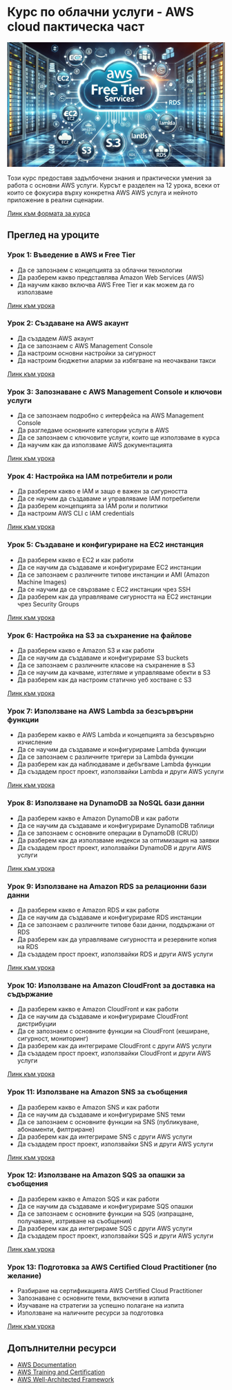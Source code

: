 # Курс по облачни услуги - AWS cloud пактическа част

![AWS Cloud](/AWS_freeTierAI.webp)

Този курс предоставя задълбочени знания и практически умения за работа с основни AWS услуги. Курсът е разделен на 12 урока, всеки от които се фокусира върху конкретна AWS AWS услуга  и нейното приложение в реални сценарии.

[Линк към формата за курса](https://forms.gle/ssBPsveMJV5ib6Pt6)

## Преглед на уроците

### Урок 1: Въведение в AWS и Free Tier
- Да се запознаем с концепцията за облачни технологии
- Да разберем какво представлява Amazon Web Services (AWS)
- Да научим какво включва AWS Free Tier и как можем да го използваме

[Линк към урока](/Урок_01/README.md)

### Урок 2: Създаване на AWS акаунт
- Да създадем AWS акаунт
- Да се запознаем с AWS Management Console
- Да настроим основни настройки за сигурност
- Да настроим бюджетни аларми за избягване на неочаквани такси

[Линк към урока](/Урок_02/README.md)

### Урок 3: Запознаване с AWS Management Console и ключови услуги
- Да се запознаем подробно с интерфейса на AWS Management Console
- Да разгледаме основните категории услуги в AWS
- Да се запознаем с ключовите услуги, които ще използваме в курса
- Да научим как да използваме AWS документацията

[Линк към урока](/Урок_03/README.md)

### Урок 4: Настройка на IAM потребители и роли
- Да разберем какво е IAM и защо е важен за сигурността
- Да се научим да създаваме и управляваме IAM потребители
- Да разберем концепцията за IAM роли и политики
- Да настроим AWS CLI с IAM credentials

[Линк към урока](/Урок_04/README.md)

### Урок 5: Създаване и конфигуриране на EC2 инстанция
- Да разберем какво е EC2 и как работи
- Да се научим да създаваме и конфигурираме EC2 инстанции
- Да се запознаем с различните типове инстанции и AMI (Amazon Machine Images)
- Да се научим да се свързваме с EC2 инстанции чрез SSH
- Да разберем как да управляваме сигурността на EC2 инстанции чрез Security Groups

[Линк към урока](/Урок_05/README.md)

### Урок 6: Настройка на S3 за съхранение на файлове
- Да разберем какво е Amazon S3 и как работи
- Да се научим да създаваме и конфигурираме S3 buckets
- Да се запознаем с различните класове на съхранение в S3
- Да се научим да качваме, изтегляме и управляваме обекти в S3
- Да разберем как да настроим статично уеб хостване с S3

[Линк към урока](/Урок_06/README.md)

### Урок 7: Използване на AWS Lambda за безсървърни функции
- Да разберем какво е AWS Lambda и концепцията за безсървърно изчисление
- Да се научим да създаваме и конфигурираме Lambda функции
- Да се запознаем с различните тригери за Lambda функции
- Да разберем как да наблюдаваме и дебъгваме Lambda функции
- Да създадем прост проект, използвайки Lambda и други AWS услуги

[Линк към урока](/Урок_07/README.md)

### Урок 8: Използване на DynamoDB за NoSQL бази данни
- Да разберем какво е Amazon DynamoDB и как работи
- Да се научим да създаваме и конфигурираме DynamoDB таблици
- Да се запознаем с основните операции в DynamoDB (CRUD)
- Да разберем как да използваме индекси за оптимизация на заявки
- Да създадем прост проект, използвайки DynamoDB и други AWS услуги

[Линк към урока](/Урок_08/README.md)

### Урок 9: Използване на Amazon RDS за релационни бази данни
- Да разберем какво е Amazon RDS и как работи
- Да се научим да създаваме и конфигурираме RDS инстанции
- Да се запознаем с различните типове бази данни, поддържани от RDS
- Да разберем как да управляваме сигурността и резервните копия на RDS
- Да създадем прост проект, използвайки RDS и други AWS услуги

[Линк към урока](/Урок_09/README.md)

### Урок 10: Използване на Amazon CloudFront за доставка на съдържание
- Да разберем какво е Amazon CloudFront и как работи
- Да се научим да създаваме и конфигурираме CloudFront дистрибуции
- Да се запознаем с основните функции на CloudFront (кеширане, сигурност, мониторинг)
- Да разберем как да интегрираме CloudFront с други AWS услуги
- Да създадем прост проект, използвайки CloudFront и други AWS услуги

[Линк към урока](/Урок_10/README.md)

### Урок 11: Използване на Amazon SNS за съобщения
- Да разберем какво е Amazon SNS и как работи
- Да се научим да създаваме и конфигурираме SNS теми
- Да се запознаем с основните функции на SNS (публикуване, абонаменти, филтриране)
- Да разберем как да интегрираме SNS с други AWS услуги
- Да създадем прост проект, използвайки SNS и други AWS услуги

[Линк към урока](/Урок_11/README.md)

### Урок 12: Използване на Amazon SQS за опашки за съобщения
- Да разберем какво е Amazon SQS и как работи
- Да се научим да създаваме и конфигурираме SQS опашки
- Да се запознаем с основните функции на SQS (изпращане, получаване, изтриване на съобщения)
- Да разберем как да интегрираме SQS с други AWS услуги
- Да създадем прост проект, използвайки SQS и други AWS услуги

[Линк към урока](/Урок_12/README.md)

### Урок 13: Подготовка за AWS Certified Cloud Practitioner (по желание)
- Разбиране на сертификацията AWS Certified Cloud Practitioner
- Запознаване с основните теми, включени в изпита
- Изучаване на стратегии за успешно полагане на изпита
- Използване на наличните ресурси за подготовка

[Линк към урока](/Урок_13/README.md)

## Допълнителни ресурси
- [AWS Documentation](https://docs.aws.amazon.com/)
- [AWS Training and Certification](https://aws.amazon.com/training/)
- [AWS Well-Architected Framework](https://aws.amazon.com/architecture/well-architected/)
